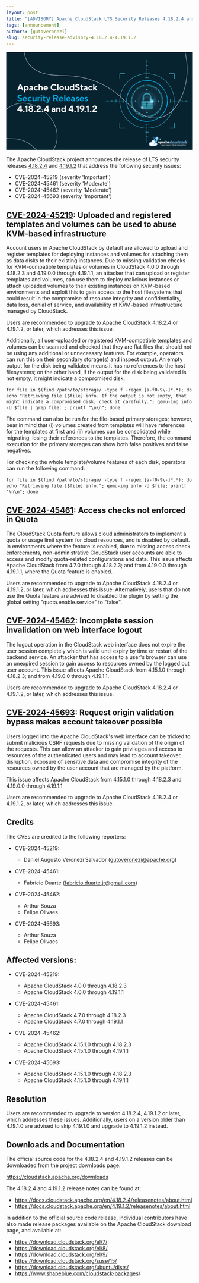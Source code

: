 ```yaml
---
layout: post
title: "[ADVISORY] Apache CloudStack LTS Security Releases 4.18.2.4 and 4.19.1.2"
tags: [announcement]
authors: [gutoveronezi]
slug: security-release-advisory-4.18.2.4-4.19.1.2
---
```


[![](banner.png "Apache CloudStack LTS Security Releases 4.18.2.4 and 4.19.1.2")](/blog/security-release-advisory-4.18.2.4-4.19.1.2)

The Apache CloudStack project announces the release of LTS security releases [4.18.2.4](https://github.com/apache/cloudstack/releases/tag/4.18.2.4) and [4.19.1.2](https://github.com/apache/cloudstack/releases/tag/4.19.1.2) that address the following security issues:

- CVE-2024-45219 (severity 'Important')
- CVE-2024-45461 (severity 'Moderate')
- CVE-2024-45462 (severity 'Moderate')
- CVE-2024-45693 (severity 'Important')

<!-- truncate -->

## [CVE-2024-45219](https://www.cve.org/CVERecord?id=CVE-2024-45219): Uploaded and registered templates and volumes can be used to abuse KVM-based infrastructure

Account users in Apache CloudStack by default are allowed to upload and register templates for deploying instances and volumes for attaching them as data disks to their existing instances. Due to missing validation checks for KVM-compatible templates or volumes in CloudStack 4.0.0 through 4.18.2.3 and 4.19.0.0 through 4.19.1.1, an attacker that can upload or register templates and volumes, can use them to deploy malicious instances or attach uploaded volumes to their existing instances on KVM-based environments and exploit this to gain access to the host filesystems that could result in the compromise of resource integrity and confidentiality, data loss, denial of service, and availability of KVM-based infrastructure managed by CloudStack.

Users are recommended to upgrade to Apache CloudStack 4.18.2.4 or 4.19.1.2, or later, which addresses this issue.

Additionally, all user-uploaded or registered KVM-compatible templates and volumes can be scanned and checked that they are flat files that should not be using any additional or unnecessary features. For example, operators can run this on their secondary storage(s) and inspect output. An empty output for the disk being validated means it has no references to the host filesystems; on the other hand, if the output for the disk being validated is not empty, it might indicate a compromised disk.

```
for file in $(find /path/to/storage/ -type f -regex [a-f0-9\-]*.*); do echo "Retrieving file [$file] info. If the output is not empty, that might indicate a compromised disk; check it carefully."; qemu-img info -U $file | grep file: ; printf "\n\n"; done
```

The command can also be run for the file-based primary storages; however, bear in mind that (i) volumes created from templates will have references for the templates at first and (ii) volumes can be consolidated while migrating, losing their references to the templates. Therefore, the command execution for the primary storages can show both false positives and false negatives.

For checking the whole template/volume features of each disk, operators can run the following command:

```
for file in $(find /path/to/storage/ -type f -regex [a-f0-9\-]*.*); do echo "Retrieving file [$file] info."; qemu-img info -U $file; printf "\n\n"; done
```


## [CVE-2024-45461](https://www.cve.org/CVERecord?id=CVE-2024-45461): Access checks not enforced in Quota

The CloudStack Quota feature allows cloud administrators to implement a quota or usage limit system for cloud resources, and is disabled by default. In environments where the feature is enabled, due to missing access check enforcements, non-administrative CloudStack user accounts are able to access and modify quota-related configurations and data. This issue affects Apache CloudStack from 4.7.0 through 4.18.2.3; and from 4.19.0.0 through 4.19.1.1, where the Quota feature is enabled.

Users are recommended to upgrade to Apache CloudStack 4.18.2.4 or 4.19.1.2, or later, which addresses this issue. Alternatively, users that do not use the Quota feature are advised to disabled the plugin by setting the global setting "quota.enable.service" to "false".

## [CVE-2024-45462](https://www.cve.org/CVERecord?id=CVE-2024-45462): Incomplete session invalidation on web interface logout

The logout operation in the CloudStack web interface does not expire the user session completely which is valid until expiry by time or restart of the backend service. An attacker that has access to a user's browser can use an unexpired session to gain access to resources owned by the logged out user account. This issue affects Apache CloudStack from 4.15.1.0 through 4.18.2.3; and from 4.19.0.0 through 4.19.1.1.

Users are recommended to upgrade to Apache CloudStack 4.18.2.4 or 4.19.1.2, or later, which addresses this issue.

## [CVE-2024-45693](https://www.cve.org/CVERecord?id=CVE-2024-45693): Request origin validation bypass makes account takeover possible

Users logged into the Apache CloudStack's web interface can be tricked to submit malicious CSRF requests due to missing validation of the origin of the requests. This can allow an attacker to gain privileges and access to resources of the authenticated users and may lead to account takeover, disruption, exposure of sensitive data and compromise integrity of the resources owned by the user account that are managed by the platform.

This issue affects Apache CloudStack from 4.15.1.0 through 4.18.2.3 and 4.19.0.0 through 4.19.1.1

Users are recommended to upgrade to Apache CloudStack 4.18.2.4 or 4.19.1.2, or later, which addresses this issue.

## Credits

The CVEs are credited to the following reporters:

- CVE-2024-45219:
  - Daniel Augusto Veronezi Salvador (<gutoveronezi@apache.org>)

- CVE-2024-45461:
  - Fabrício Duarte (<fabricio.duarte.jr@gmail.com>)

- CVE-2024-45462:
  - Arthur Souza
  - Felipe Olivaes

- CVE-2024-45693:
  - Arthur Souza
  - Felipe Olivaes

## Affected versions:


- CVE-2024-45219:
  - Apache CloudStack 4.0.0 through 4.18.2.3
  - Apache CloudStack 4.0.0 through 4.19.1.1

- CVE-2024-45461:
  - Apache CloudStack 4.7.0 through 4.18.2.3
  - Apache CloudStack 4.7.0 through 4.19.1.1

- CVE-2024-45462:
  - Apache CloudStack 4.15.1.0 through 4.18.2.3
  - Apache CloudStack 4.15.1.0 through 4.19.1.1

- CVE-2024-45693:
  - Apache CloudStack 4.15.1.0 through 4.18.2.3
  - Apache CloudStack 4.15.1.0 through 4.19.1.1

## Resolution

Users are recommended to upgrade to version 4.18.2.4, 4.19.1.2 or later, which addresses these issues. Additionally, users on a version older than 4.19.1.0 are advised to skip 4.19.1.0 and upgrade to 4.19.1.2 instead.

## Downloads and Documentation

The official source code for the 4.18.2.4 and 4.19.1.2 releases can be downloaded from the project downloads page:

https://cloudstack.apache.org/downloads

The 4.18.2.4 and 4.19.1.2 release notes can be found at:
- https://docs.cloudstack.apache.org/en/4.18.2.4/releasenotes/about.html
- https://docs.cloudstack.apache.org/en/4.19.1.2/releasenotes/about.html

In addition to the official source code release, individual contributors have also made release packages available on the Apache CloudStack download page, and available at:

- https://download.cloudstack.org/el/7/
- https://download.cloudstack.org/el/8/
- https://download.cloudstack.org/el/9/
- https://download.cloudstack.org/suse/15/
- https://download.cloudstack.org/ubuntu/dists/
- https://www.shapeblue.com/cloudstack-packages/
